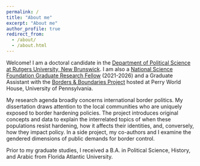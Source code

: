 ```yaml
---
permalink: /
title: "About me"
excerpt: "About me"
author_profile: true
redirect_from: 
  - /about/
  - /about.html
---
```


Welcome! I am a doctoral candidate in the [Department of Political Science at Rutgers University, New Brunswick](https://polisci.rutgers.edu/). I am also a [National Science Foundation Graduate Research Fellow](https://www.nsfgrfp.org/) (2021-2026) and a Graduate Assistant with the [Borders & Boundaries Project](https://global.upenn.edu/perryworldhouse/borders-and-boundaries-project) hosted at Perry World House, University of Pennsylvania.

My research agenda broadly concerns international border politics. My dissertation draws attention to the local communities who are uniquely exposed to border hardening policies. The project introduces original concepts and data to explain the interrelated topics of when these populations resist hardening, how it affects their identities, and, conversely, how they impact policy. In a side project, my co-authors and I examine the gendered dimensions of public demands for border control. 

Prior to my graduate studies, I received a B.A. in Political Science, History, and Arabic from Florida Atlantic University.

